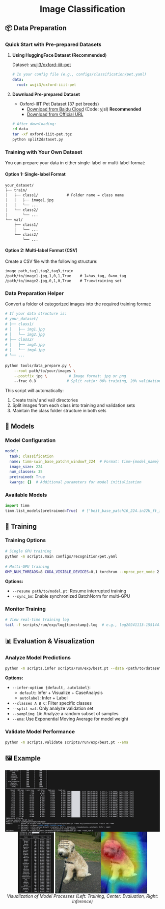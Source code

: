 # <div align="center">Image Classification</div>                                                                                                                                                          
 
## 📦 Data Preparation
 
### Quick Start with Pre-prepared Datasets
1. **Using HuggingFace Dataset (Recommended)**
   
   Dataset: [wuji3/oxford-iiit-pet](https://huggingface.co/datasets/wuji3/oxford-iiit-pet)
   ```yaml
   # In your config file (e.g., configs/classification/pet.yaml)
   data:
     root: wuji3/oxford-iiit-pet
   ```
 
2. **Download Pre-prepared Dataset**
   - Oxford-IIIT Pet Dataset (37 pet breeds)
     - [Download from Baidu Cloud](https://pan.baidu.com/s/1PjM6kPoTyzNYPZkpmDoC6A) (Code: yjsl) **Recommended**
     - [Download from Official URL](https://s3.amazonaws.com/fast-ai-imageclas/oxford-iiit-pet.tgz)
   ```bash
   # After downloading:
   cd data
   tar -xf oxford-iiit-pet.tgz
   python split2dataset.py
   ```
 
### Training with Your Own Dataset
You can prepare your data in either single-label or multi-label format:
 
#### Option 1: Single-label Format
```
your_dataset/
├── train/
│   ├── class1/             # Folder name = class name
│   │   ├── image1.jpg
│   │   └── ...
│   └── class2/
│       └── ...
└── val/
    ├── class1/
    │   └── ...
    └── class2/
        └── ...
```
 
#### Option 2: Multi-label Format (CSV)
Create a CSV file with the following structure:
```csv
image_path,tag1,tag2,tag3,train
/path/to/image1.jpg,1,0,1,True    # 1=has_tag, 0=no_tag
/path/to/image2.jpg,0,1,0,True    # True=training set
```
 
### Data Preparation Helper
Convert a folder of categorized images into the required training format:
```bash
# If your data structure is:
# your_dataset/
# ├── class1/
# │   ├── img1.jpg
# │   └── img2.jpg
# ├── class2/
# │   ├── img3.jpg
# │   └── img4.jpg
# └── ...

python tools/data_prepare.py \
    --root path/to/your/images \
    --postfix jpg \          # Image format: jpg or png
    --frac 0.8              # Split ratio: 80% training, 20% validation
```
 
This script will automatically:
1. Create train/ and val/ directories
2. Split images from each class into training and validation sets
3. Maintain the class folder structure in both sets
 
## 🧊 Models
 
### Model Configuration
```yaml
model:
  task: classification
  name: timm-swin_base_patch4_window7_224  # Format: timm-{model_name}
  image_size: 224
  num_classes: 35
  pretrained: True
  kwargs: {}  # Additional parameters for model initialization
```
 
### Available Models
```python
import timm
timm.list_models(pretrained=True)  # ['beit_base_patch16_224.in22k_ft_in22k', 'swin_base_patch4_window7_224.ms_in22k_ft_in1k', 'vit_base_patch16_siglip_224.webli', ...]
```

## 🚀 Training
 
### Training Options

```bash
# Single GPU training
python -m scripts.main configs/recognition/pet.yaml

# Multi-GPU training
OMP_NUM_THREADS=8 CUDA_VISIBLE_DEVICES=0,1 torchrun --nproc_per_node 2 -m scripts.main configs/recognition/pet.yaml [options]
```

**Options:**
- `--resume path/to/model.pt`: Resume interrupted training
- `--sync_bn`: Enable synchronized BatchNorm for multi-GPU

### Monitor Training
```bash
# View real-time training log
tail -f scripts/run/exp/log{timestamp}.log  # e.g., log20241113-155144.log
```
 
## 📊 Evaluation & Visualization
 
### Analyze Model Predictions

```bash
python -m scripts.infer scripts/run/exp/best.pt --data <path/to/dataset> [options]
```

**Options:**
- `--infer-option {default, autolabel}`: 
  - `default`: Infer + Visualize + CaseAnalysis
  - `autolabel`: Infer + Label
- `--classes A B C`: Filter specific classes
- `--split val`: Only analyze validation set
- `--sampling 10`: Analyze a random subset of samples
- `--ema`: Use Exponential Moving Average for model weight

### Validate Model Performance
```bash
python -m scripts.validate scripts/run/exp/best.pt --ema
```
 
## 🖼️ Example

<p align="center">
  <img src="../../../misc/training.jpg" height="200px" style="display: inline-block; vertical-align: top;">
  <img src="../../../misc/eval_class.jpeg" height="200px" style="display: inline-block; vertical-align: top;">
  <img src="../../../misc/gradcam.jpg" height="200px" style="display: inline-block; vertical-align: top;">
  <br>
  <em>Visualization of Model Processes (Left: Training, Center: Evaluation, Right: Inference)</em>
</p>                                              
